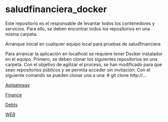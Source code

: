 # saludfinanciera_docker
Este repositorio es el responsable de levantar todos los contenedores y servicios. Para ello, se deben encontrar todos los repositorios en una misma carpeta.

Arranque inicial en cualquier equipo local para pruebas de saludfinanciera

Para arrancar la aplicación en localhost se requiere tener Docker instalador en el equipo. 
Primero, se deben clonar los siguientes repositorios en una carpeta. Con el objetivo de agilizar el proceso, se han modificado para que sean repositorios públicos y se permita acceder sin invitación:
Con el siguiente comando se pueden clonar una a una: # git clone http://...

[Apigateway](https://github.com/jotarodriguezdiaz/salud-financiera-api-gateway)

[Finance](https://github.com/jotarodriguezdiaz/salud-financiera-finance)

[Debts](https://github.com/jotarodriguezdiaz/saludfinanciera-web)

[WEB](https://github.com/jotarodriguezdiaz/salud-financiera-debts)
